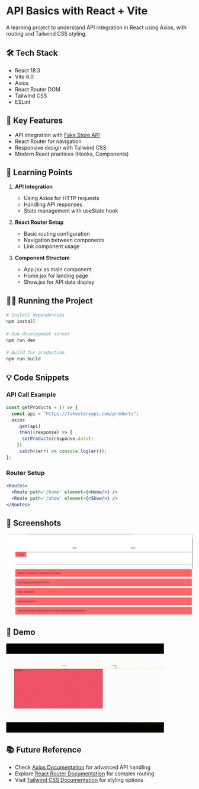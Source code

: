 # API Basics with React + Vite

A learning project to understand API integration in React using Axios, with routing and Tailwind CSS styling.

## 🛠 Tech Stack

- React 18.3
- Vite 6.0
- Axios
- React Router DOM
- Tailwind CSS
- ESLint

## 🚀 Key Features

- API integration with [Fake Store API](https://fakestoreapi.com/)
- React Router for navigation
- Responsive design with Tailwind CSS
- Modern React practices (Hooks, Components)

## 📝 Learning Points

1. **API Integration**
   - Using Axios for HTTP requests
   - Handling API responses
   - State management with useState hook

2. **React Router Setup**
   - Basic routing configuration
   - Navigation between components
   - Link component usage

3. **Component Structure**
   - App.jsx as main component
   - Home.jsx for landing page
   - Show.jsx for API data display

## 🏃‍♂️ Running the Project

```bash
# Install dependencies
npm install

# Run development server
npm run dev

# Build for production
npm run build
```

## 💡 Code Snippets

### API Call Example
```jsx
const getProducts = () => {
  const api = "https://fakestoreapi.com/products";
  axios
    .get(api)
    .then((response) => {
      setProducts(response.data);
    })
    .catch((err) => console.log(err));
};
```

### Router Setup
```jsx
<Routes>
  <Route path='/home' element={<Home/>} />
  <Route path='/show' element={<Show/>} />
</Routes>
```

## 📸 Screenshots

![API Basics Screenshot](media/api-basics.png)

## 🎥 Demo

![API Basics Demo](media/api-basic.gif)

## 📚 Future Reference

- Check [Axios Documentation](https://axios-http.com/docs/intro) for advanced API handling
- Explore [React Router Documentation](https://reactrouter.com/) for complex routing
- Visit [Tailwind CSS Documentation](https://tailwindcss.com/docs) for styling options


